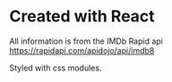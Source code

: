 # Created with React

All information is from the IMDb Rapid api https://rapidapi.com/apidojo/api/imdb8

Styled with css modules.

